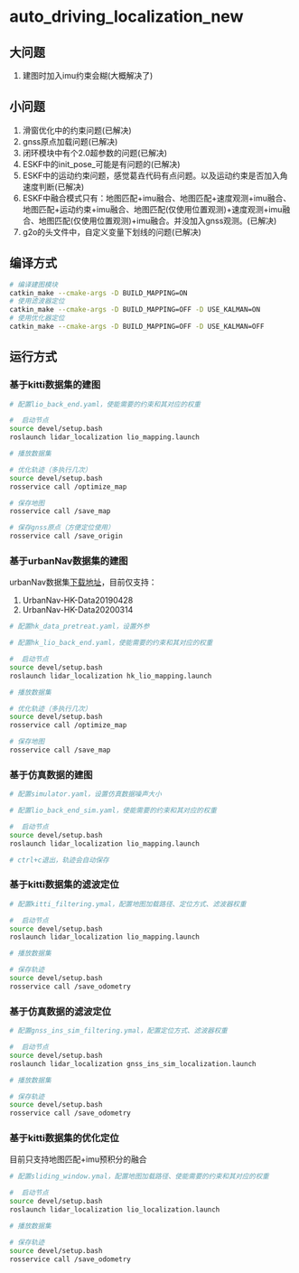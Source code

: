 # auto_driving_localization_new

## 大问题
1. 建图时加入imu约束会糊(大概解决了)

## 小问题
1. 滑窗优化中的约束问题(已解决)
2. gnss原点加载问题(已解决)
3. 闭环模块中有个2.0超参数的问题(已解决)
4. ESKF中的init_pose_可能是有问题的(已解决)
5. ESKF中的运动约束问题，感觉葛垚代码有点问题。以及运动约束是否加入角速度判断(已解决)
6. ESKF中融合模式只有：地图匹配+imu融合、地图匹配+速度观测+imu融合、地图匹配+运动约束+imu融合、地图匹配(仅使用位置观测)+速度观测+imu融合、地图匹配(仅使用位置观测)+imu融合。并没加入gnss观测。(已解决)
7. g2o的头文件中，自定义变量下划线的问题(已解决)



## 编译方式

```bash
# 编译建图模块
catkin_make --cmake-args -D BUILD_MAPPING=ON
# 使用滤波器定位
catkin_make --cmake-args -D BUILD_MAPPING=OFF -D USE_KALMAN=ON
# 使用优化器定位
catkin_make --cmake-args -D BUILD_MAPPING=OFF -D USE_KALMAN=OFF
```

## 运行方式

### 基于kitti数据集的建图

```bash
# 配置lio_back_end.yaml，使能需要的约束和其对应的权重

#  启动节点
source devel/setup.bash
roslaunch lidar_localization lio_mapping.launch

# 播放数据集

# 优化轨迹（多执行几次）
source devel/setup.bash
rosservice call /optimize_map

# 保存地图
rosservice call /save_map

# 保存gnss原点（方便定位使用）
rosservice call /save_origin
```

### 基于urbanNav数据集的建图

urbanNav数据集[下载地址](https://github.com/weisongwen/UrbanNavDataset)，目前仅支持：

1. UrbanNav-HK-Data20190428
2. UrbanNav-HK-Data20200314

```bash
# 配置hk_data_pretreat.yaml，设置外参

# 配置hk_lio_back_end.yaml，使能需要的约束和其对应的权重

#  启动节点
source devel/setup.bash
roslaunch lidar_localization hk_lio_mapping.launch

# 播放数据集

# 优化轨迹（多执行几次）
source devel/setup.bash
rosservice call /optimize_map

# 保存地图
rosservice call /save_map
```

### 基于仿真数据的建图

```bash
# 配置simulator.yaml，设置仿真数据噪声大小

# 配置lio_back_end_sim.yaml，使能需要的约束和其对应的权重

#  启动节点
source devel/setup.bash
roslaunch lidar_localization lio_mapping.launch

# ctrl+c退出，轨迹会自动保存
```

### 基于kitti数据集的滤波定位

```bash
# 配置kitti_filtering.ymal，配置地图加载路径、定位方式、滤波器权重

#  启动节点
source devel/setup.bash
roslaunch lidar_localization lio_mapping.launch

# 播放数据集

# 保存轨迹
source devel/setup.bash
rosservice call /save_odometry
```
### 基于仿真数据的滤波定位

```bash
# 配置gnss_ins_sim_filtering.ymal，配置定位方式、滤波器权重

#  启动节点
source devel/setup.bash
roslaunch lidar_localization gnss_ins_sim_localization.launch

# 播放数据集

# 保存轨迹
source devel/setup.bash
rosservice call /save_odometry
```


### 基于kitti数据集的优化定位

目前只支持地图匹配+imu预积分的融合

```bash
# 配置sliding_window.ymal，配置地图加载路径、使能需要的约束和其对应的权重

#  启动节点
source devel/setup.bash
roslaunch lidar_localization lio_localization.launch

# 播放数据集

# 保存轨迹
source devel/setup.bash
rosservice call /save_odometry
```
